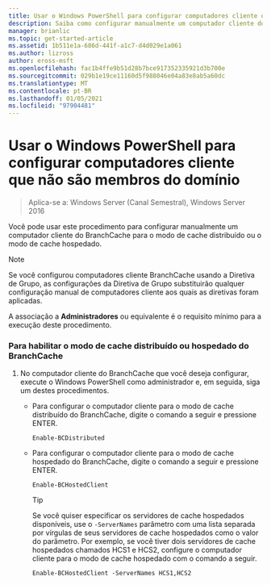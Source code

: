 ```yaml
---
title: Usar o Windows PowerShell para configurar computadores cliente que não são membros do domínio
description: Saiba como configurar manualmente um computador cliente do BranchCache para o modo de cache distribuído ou o modo de cache hospedado.
manager: brianlic
ms.topic: get-started-article
ms.assetid: 1b511e1a-686d-441f-a1c7-d4d029e1a061
ms.author: lizross
author: eross-msft
ms.openlocfilehash: fac1b4ffe9b51d28b7bce917352335921d3b700e
ms.sourcegitcommit: 029b1e19ce11160d5f988046e04a83e8ab5a60dc
ms.translationtype: MT
ms.contentlocale: pt-BR
ms.lasthandoff: 01/05/2021
ms.locfileid: "97904481"
---
```

# <a name="use-windows-powershell-to-configure-non-domain-member-client-computers"></a>Usar o Windows PowerShell para configurar computadores cliente que não são membros do domínio

>Aplica-se a: Windows Server (Canal Semestral), Windows Server 2016

Você pode usar este procedimento para configurar manualmente um computador cliente do BranchCache para o modo de cache distribuído ou o modo de cache hospedado.

> [!NOTE]
> Se você configurou computadores cliente BranchCache usando a Diretiva de Grupo, as configurações da Diretiva de Grupo substituirão qualquer configuração manual de computadores cliente aos quais as diretivas foram aplicadas.

A associação a **Administradores** ou equivalente é o requisito mínimo para a execução deste procedimento.

### <a name="to-enable-branchcache-distributed-or-hosted-cache-mode"></a>Para habilitar o modo de cache distribuído ou hospedado do BranchCache

1.  No computador cliente do BranchCache que você deseja configurar, execute o Windows PowerShell como administrador e, em seguida, siga um destes procedimentos.

    -   Para configurar o computador cliente para o modo de cache distribuído do BranchCache, digite o comando a seguir e pressione ENTER.

        `Enable-BCDistributed`

    -   Para configurar o computador cliente para o modo de cache hospedado do BranchCache, digite o comando a seguir e pressione ENTER.

        `Enable-BCHostedClient`

        > [!TIP]
        > Se você quiser especificar os servidores de cache hospedados disponíveis, use o `-ServerNames` parâmetro com uma lista separada por vírgulas de seus servidores de cache hospedados como o valor do parâmetro. Por exemplo, se você tiver dois servidores de cache hospedados chamados HCS1 e HCS2, configure o computador cliente para o modo de cache hospedado com o comando a seguir.
        >
        > `Enable-BCHostedClient -ServerNames HCS1,HCS2`



